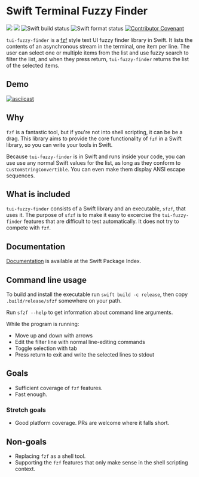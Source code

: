 # Swift Terminal Fuzzy Finder

[![](https://img.shields.io/endpoint?url=https%3A%2F%2Fswiftpackageindex.com%2Fapi%2Fpackages%2Fjuri%2Fswift-tui-fuzzy-finder%2Fbadge%3Ftype%3Dswift-versions)](https://swiftpackageindex.com/juri/swift-tui-fuzzy-finder)
[![](https://img.shields.io/endpoint?url=https%3A%2F%2Fswiftpackageindex.com%2Fapi%2Fpackages%2Fjuri%2Fswift-tui-fuzzy-finder%2Fbadge%3Ftype%3Dplatforms)](https://swiftpackageindex.com/juri/swift-tui-fuzzy-finder)
![Swift build status](https://github.com/juri/tui-fuzzy-finder/actions/workflows/build.yml/badge.svg)
![Swift format status](https://github.com/juri/tui-fuzzy-finder/actions/workflows/format.yml/badge.svg)
[![Contributor Covenant](https://img.shields.io/badge/Contributor%20Covenant-2.1-4baaaa.svg)](code_of_conduct.md)

`tui-fuzzy-finder` is a [fzf] style text UI fuzzy finder library in Swift. It lists the contents
of an asynchronous stream in the terminal, one item per line. The user can select one or multiple
items from the list and use fuzzy search to filter the list, and when they press return,
`tui-fuzzy-finder` returns the list of the selected items.

## Demo

[![asciicast](https://asciinema.org/a/690161.svg)](https://asciinema.org/a/690161)

## Why

`fzf` is a fantastic tool, but if you're not into shell scripting, it can be be a drag. This library
aims to provide the core functionality of `fzf` in a Swift library, so you can write your tools
in Swift.

Because `tui-fuzzy-finder` is in Swift and runs inside your code, you can use use any normal Swift values
for the list, as long as they conform to `CustomStringConvertible`. You can even make them display
ANSI escape sequences.

## What is included

`tui-fuzzy-finder` consists of a Swift library and an executable, `sfzf`, that uses it. The purpose
of `sfzf` is to make it easy to excercise the `tui-fuzzy-finder` features that are difficult to test
automatically. It does not try to compete with `fzf`.

## Documentation

[Documentation](https://swiftpackageindex.com/juri/swift-tui-fuzzy-finder/documentation)
is available at the Swift Package Index.

## Command line usage

To build and install the executable run `swift build -c release`, then copy `.build/release/sfzf`
somewhere on your path.

Run `sfzf --help` to get information about command line arguments.

While the program is running:

- Move up and down with arrows
- Edit the filter line with normal line-editing commands
- Toggle selection with tab
- Press return to exit and write the selected lines to stdout

## Goals

- Sufficient coverage of `fzf` features.
- Fast enough.

### Stretch goals

- Good platform coverage. PRs are welcome where it falls short.

## Non-goals

- Replacing `fzf` as a shell tool.
- Supporting the `fzf` features that only make sense in the shell scripting context.


[fzf]: https://github.com/junegunn/fzf
